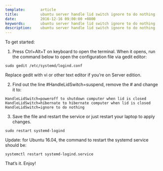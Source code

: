 ```yaml
---
template:       article
title:          ubuntu server handle lid switch ignore to do nothing
date:           2016-12-16 09:00:00 +0800
keywords:       ubuntu server handle lid switch ignore to do nothing
description:    ubuntu server handle lid switch ignore to do nothing
---
```


To get started:

1. Press Ctrl+Alt+T on keyboard to open the terminal. When it opens, run the command below to open the configuration file via gedit editor:
```
sudo gedit /etc/systemd/logind.conf
```
Replace gedit with vi or other text editor if you’re on Server edition.

2. Find out the line #HandleLidSwitch=suspend, remove the # and change it to:
```
HandleLidSwitch=poweroff to shutdown computer when lid is closed
HandleLidSwitch=hibernate to hibernate computer when lid is closed
HandleLidSwitch=ignore to do nothing
```
3. Save the file and restart the service or just restart your laptop to apply changes.
```
sudo restart systemd-logind
```
Update: for Ubuntu 16.04, the command to restart the systemd service should be:
```
systemctl restart systemd-logind.service
```
That’s it. Enjoy!